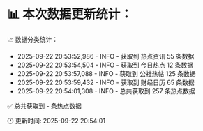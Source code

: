 📊 本次数据更新统计：
==========================

📈 数据分类统计：
- 2025-09-22 20:53:52,986 - INFO - 获取到 热点资讯 55 条数据
- 2025-09-22 20:53:54,504 - INFO - 获取到 今日热点 12 条数据
- 2025-09-22 20:53:57,088 - INFO - 获取到 公社热帖 125 条数据
- 2025-09-22 20:53:59,432 - INFO - 获取到 财经日历 65 条数据
- 2025-09-22 20:54:01,308 - INFO - 总共获取到 257 条热点数据

✅ 总共获取到 - 条热点数据

🕐 更新时间: 2025-09-22 20:54:01
